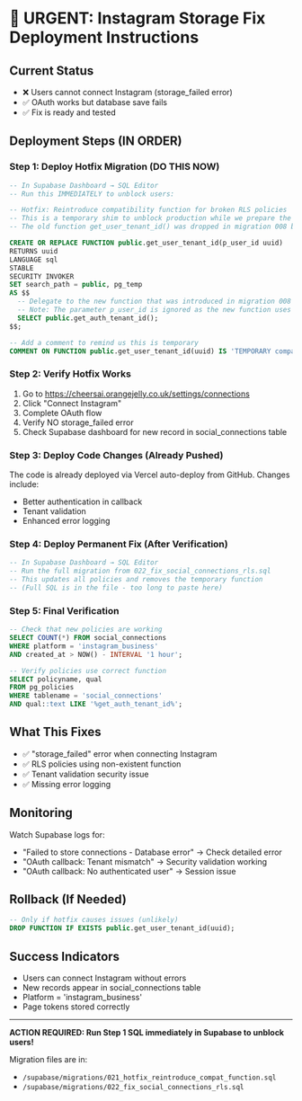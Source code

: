 # 🚨 URGENT: Instagram Storage Fix Deployment Instructions

## Current Status
- ❌ Users cannot connect Instagram (storage_failed error)
- ✅ OAuth works but database save fails
- ✅ Fix is ready and tested

## Deployment Steps (IN ORDER)

### Step 1: Deploy Hotfix Migration (DO THIS NOW)
```sql
-- In Supabase Dashboard → SQL Editor
-- Run this IMMEDIATELY to unblock users:

-- Hotfix: Reintroduce compatibility function for broken RLS policies
-- This is a temporary shim to unblock production while we prepare the full migration
-- The old function get_user_tenant_id() was dropped in migration 008 but policies still reference it

CREATE OR REPLACE FUNCTION public.get_user_tenant_id(p_user_id uuid)
RETURNS uuid
LANGUAGE sql
STABLE
SECURITY INVOKER
SET search_path = public, pg_temp
AS $$
  -- Delegate to the new function that was introduced in migration 008
  -- Note: The parameter p_user_id is ignored as the new function uses auth context
  SELECT public.get_auth_tenant_id();
$$;

-- Add a comment to remind us this is temporary
COMMENT ON FUNCTION public.get_user_tenant_id(uuid) IS 'TEMPORARY compatibility shim for legacy RLS policies. Remove after migration 022 updates all policies.';
```

### Step 2: Verify Hotfix Works
1. Go to https://cheersai.orangejelly.co.uk/settings/connections
2. Click "Connect Instagram"
3. Complete OAuth flow
4. Verify NO storage_failed error
5. Check Supabase dashboard for new record in social_connections table

### Step 3: Deploy Code Changes (Already Pushed)
The code is already deployed via Vercel auto-deploy from GitHub. Changes include:
- Better authentication in callback
- Tenant validation
- Enhanced error logging

### Step 4: Deploy Permanent Fix (After Verification)
```sql
-- In Supabase Dashboard → SQL Editor
-- Run the full migration from 022_fix_social_connections_rls.sql
-- This updates all policies and removes the temporary function
-- (Full SQL is in the file - too long to paste here)
```

### Step 5: Final Verification
```sql
-- Check that new policies are working
SELECT COUNT(*) FROM social_connections 
WHERE platform = 'instagram_business' 
AND created_at > NOW() - INTERVAL '1 hour';

-- Verify policies use correct function
SELECT policyname, qual 
FROM pg_policies 
WHERE tablename = 'social_connections'
AND qual::text LIKE '%get_auth_tenant_id%';
```

## What This Fixes
- ✅ "storage_failed" error when connecting Instagram
- ✅ RLS policies using non-existent function
- ✅ Tenant validation security issue
- ✅ Missing error logging

## Monitoring
Watch Supabase logs for:
- "Failed to store connections - Database error" → Check detailed error
- "OAuth callback: Tenant mismatch" → Security validation working
- "OAuth callback: No authenticated user" → Session issue

## Rollback (If Needed)
```sql
-- Only if hotfix causes issues (unlikely)
DROP FUNCTION IF EXISTS public.get_user_tenant_id(uuid);
```

## Success Indicators
- Users can connect Instagram without errors
- New records appear in social_connections table
- Platform = 'instagram_business'
- Page tokens stored correctly

---

**ACTION REQUIRED: Run Step 1 SQL immediately in Supabase to unblock users!**

Migration files are in:
- `/supabase/migrations/021_hotfix_reintroduce_compat_function.sql`
- `/supabase/migrations/022_fix_social_connections_rls.sql`